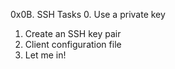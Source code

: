 0x0B. SSH
Tasks
0. Use a private key
1. Create an SSH key pair
2. Client configuration file
3. Let me in!

